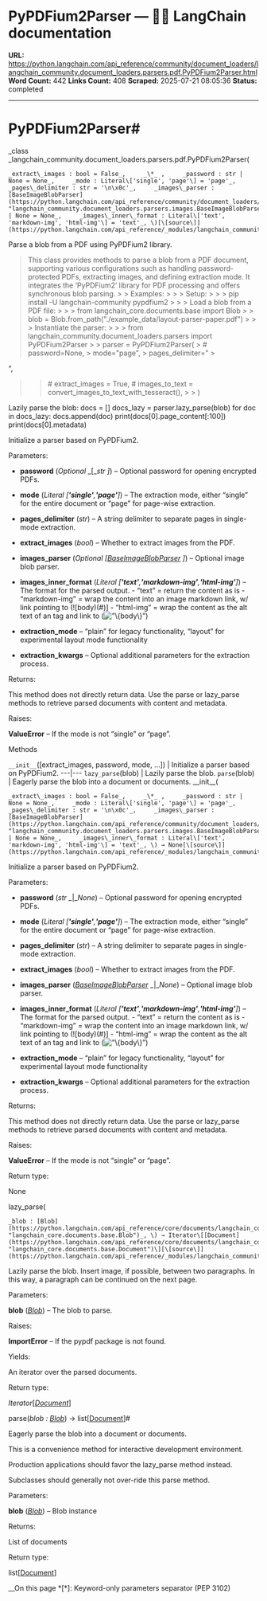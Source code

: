 # PyPDFium2Parser — 🦜🔗 LangChain  documentation

**URL:** https://python.langchain.com/api_reference/community/document_loaders/langchain_community.document_loaders.parsers.pdf.PyPDFium2Parser.html
**Word Count:** 442
**Links Count:** 408
**Scraped:** 2025-07-21 08:05:36
**Status:** completed

---

# PyPDFium2Parser\#

_class _langchain\_community.document\_loaders.parsers.pdf.PyPDFium2Parser\(

    _extract\_images : bool = False_,     _\*_ ,     _password : str | None = None_,     _mode : Literal\['single', 'page'\] = 'page'_,     _pages\_delimiter : str = '\n\x0c'_,     _images\_parser : [BaseImageBlobParser](https://python.langchain.com/api_reference/community/document_loaders/langchain_community.document_loaders.parsers.images.BaseImageBlobParser.html#langchain_community.document_loaders.parsers.images.BaseImageBlobParser "langchain_community.document_loaders.parsers.images.BaseImageBlobParser") | None = None_,     _images\_inner\_format : Literal\['text', 'markdown-img', 'html-img'\] = 'text'_, \)[\[source\]](https://python.langchain.com/api_reference/_modules/langchain_community/document_loaders/parsers/pdf.html#PyPDFium2Parser)\#     

Parse a blob from a PDF using PyPDFium2 library.

> This class provides methods to parse a blob from a PDF document, supporting various configurations such as handling password-protected PDFs, extracting images, and defining extraction mode. It integrates the ‘PyPDFium2’ library for PDF processing and offers synchronous blob parsing. >  > Examples: >      >  > Setup: >      >      >     pip install -U langchain-community pypdfium2 >      >  > Load a blob from a PDF file: >      >      >     from langchain_core.documents.base import Blob >      >     blob = Blob.from_path("./example_data/layout-parser-paper.pdf") >      >  > Instantiate the parser: >      >      >     from langchain_community.document_loaders.parsers import PyPDFium2Parser >      >     parser = PyPDFium2Parser( >         # password=None, >         mode="page", >         pages_delimiter=" >     

“,     

> > \# extract\_images = True, \# images\_to\_text = convert\_images\_to\_text\_with\_tesseract\(\), >  > \)

Lazily parse the blob:               docs = []     docs_lazy = parser.lazy_parse(blob)          for doc in docs_lazy:         docs.append(doc)     print(docs[0].page_content[:100])     print(docs[0].metadata)     

Initialize a parser based on PyPDFium2.

Parameters:     

  * **password** \(_Optional_ _\[__str_ _\]_\) – Optional password for opening encrypted PDFs.

  * **mode** \(_Literal_ _\[__'single'__,__'page'__\]_\) – The extraction mode, either “single” for the entire document or “page” for page-wise extraction.

  * **pages\_delimiter** \(_str_\) – A string delimiter to separate pages in single-mode extraction.

  * **extract\_images** \(_bool_\) – Whether to extract images from the PDF.

  * **images\_parser** \(_Optional_ _\[_[_BaseImageBlobParser_](https://python.langchain.com/api_reference/community/document_loaders/langchain_community.document_loaders.parsers.images.BaseImageBlobParser.html#langchain_community.document_loaders.parsers.images.BaseImageBlobParser "langchain_community.document_loaders.parsers.images.BaseImageBlobParser") _\]_\) – Optional image blob parser.

  * **images\_inner\_format** \(_Literal_ _\[__'text'__,__'markdown-img'__,__'html-img'__\]_\) – The format for the parsed output. \- “text” = return the content as is \- “markdown-img” = wrap the content into an image markdown link, w/ link pointing to \(\!\[body\)\(\#\)\] \- “html-img” = wrap the content as the alt text of an tag and link to \(<img alt=”\{body\}” src=”\#”/>\)

  * **extraction\_mode** – “plain” for legacy functionality, “layout” for experimental layout mode functionality

  * **extraction\_kwargs** – Optional additional parameters for the extraction process.

Returns:     

This method does not directly return data. Use the parse or lazy\_parse methods to retrieve parsed documents with content and metadata.

Raises:     

**ValueError** – If the mode is not “single” or “page”.

Methods

`__init__`\(\[extract\_images, password, mode, ...\]\) | Initialize a parser based on PyPDFium2.   ---|---   `lazy_parse`\(blob\) | Lazily parse the blob.   `parse`\(blob\) | Eagerly parse the blob into a document or documents.      \_\_init\_\_\(

    _extract\_images : bool = False_,     _\*_ ,     _password : str | None = None_,     _mode : Literal\['single', 'page'\] = 'page'_,     _pages\_delimiter : str = '\n\x0c'_,     _images\_parser : [BaseImageBlobParser](https://python.langchain.com/api_reference/community/document_loaders/langchain_community.document_loaders.parsers.images.BaseImageBlobParser.html#langchain_community.document_loaders.parsers.images.BaseImageBlobParser "langchain_community.document_loaders.parsers.images.BaseImageBlobParser") | None = None_,     _images\_inner\_format : Literal\['text', 'markdown-img', 'html-img'\] = 'text'_, \) → None[\[source\]](https://python.langchain.com/api_reference/_modules/langchain_community/document_loaders/parsers/pdf.html#PyPDFium2Parser.__init__)\#     

Initialize a parser based on PyPDFium2.

Parameters:     

  * **password** \(_str_ _|__None_\) – Optional password for opening encrypted PDFs.

  * **mode** \(_Literal_ _\[__'single'__,__'page'__\]_\) – The extraction mode, either “single” for the entire document or “page” for page-wise extraction.

  * **pages\_delimiter** \(_str_\) – A string delimiter to separate pages in single-mode extraction.

  * **extract\_images** \(_bool_\) – Whether to extract images from the PDF.

  * **images\_parser** \([_BaseImageBlobParser_](https://python.langchain.com/api_reference/community/document_loaders/langchain_community.document_loaders.parsers.images.BaseImageBlobParser.html#langchain_community.document_loaders.parsers.images.BaseImageBlobParser "langchain_community.document_loaders.parsers.images.BaseImageBlobParser") _|__None_\) – Optional image blob parser.

  * **images\_inner\_format** \(_Literal_ _\[__'text'__,__'markdown-img'__,__'html-img'__\]_\) – The format for the parsed output. \- “text” = return the content as is \- “markdown-img” = wrap the content into an image markdown link, w/ link pointing to \(\!\[body\)\(\#\)\] \- “html-img” = wrap the content as the alt text of an tag and link to \(<img alt=”\{body\}” src=”\#”/>\)

  * **extraction\_mode** – “plain” for legacy functionality, “layout” for experimental layout mode functionality

  * **extraction\_kwargs** – Optional additional parameters for the extraction process.

Returns:     

This method does not directly return data. Use the parse or lazy\_parse methods to retrieve parsed documents with content and metadata.

Raises:     

**ValueError** – If the mode is not “single” or “page”.

Return type:     

None

lazy\_parse\(

    _blob : [Blob](https://python.langchain.com/api_reference/core/documents/langchain_core.documents.base.Blob.html#langchain_core.documents.base.Blob "langchain_core.documents.base.Blob")_, \) → Iterator\[[Document](https://python.langchain.com/api_reference/core/documents/langchain_core.documents.base.Document.html#langchain_core.documents.base.Document "langchain_core.documents.base.Document")\][\[source\]](https://python.langchain.com/api_reference/_modules/langchain_community/document_loaders/parsers/pdf.html#PyPDFium2Parser.lazy_parse)\#     

Lazily parse the blob. Insert image, if possible, between two paragraphs. In this way, a paragraph can be continued on the next page.

Parameters:     

**blob** \([_Blob_](https://python.langchain.com/api_reference/core/documents/langchain_core.documents.base.Blob.html#langchain_core.documents.base.Blob "langchain_core.documents.base.Blob")\) – The blob to parse.

Raises:     

**ImportError** – If the pypdf package is not found.

Yields:     

An iterator over the parsed documents.

Return type:     

_Iterator_\[[_Document_](https://python.langchain.com/api_reference/core/documents/langchain_core.documents.base.Document.html#langchain_core.documents.base.Document "langchain_core.documents.base.Document")\]

parse\(_blob : [Blob](https://python.langchain.com/api_reference/core/documents/langchain_core.documents.base.Blob.html#langchain_core.documents.base.Blob "langchain_core.documents.base.Blob")_\) → list\[[Document](https://python.langchain.com/api_reference/core/documents/langchain_core.documents.base.Document.html#langchain_core.documents.base.Document "langchain_core.documents.base.Document")\]\#     

Eagerly parse the blob into a document or documents.

This is a convenience method for interactive development environment.

Production applications should favor the lazy\_parse method instead.

Subclasses should generally not over-ride this parse method.

Parameters:     

**blob** \([_Blob_](https://python.langchain.com/api_reference/core/documents/langchain_core.documents.base.Blob.html#langchain_core.documents.base.Blob "langchain_core.documents.base.Blob")\) – Blob instance

Returns:     

List of documents

Return type:     

list\[[Document](https://python.langchain.com/api_reference/core/documents/langchain_core.documents.base.Document.html#langchain_core.documents.base.Document "langchain_core.documents.base.Document")\]

__On this page   *[\*]: Keyword-only parameters separator (PEP 3102)